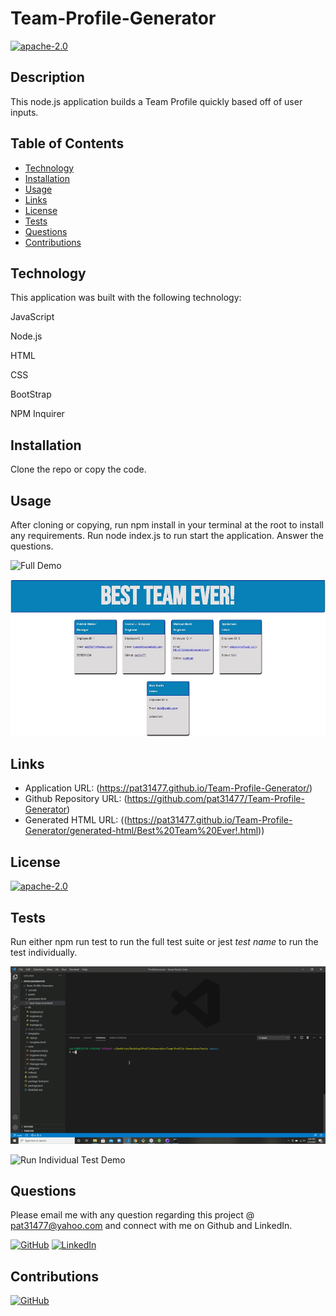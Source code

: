 
# Team-Profile-Generator

[![apache-2.0](https://img.shields.io/badge/license-apache--2.0-green?style=plastic)](https://www.apache.org/licenses/LICENSE-2.0)

## Description

  This node.js application builds a Team Profile quickly based off of user inputs.

## Table of Contents
  * [Technology](#technology)
  * [Installation](#installation)
  * [Usage](#usage)
  * [Links](#links)
  * [License](#license)
  * [Tests](#tests)
  * [Questions](#questions)
  * [Contributions](#contributions)
  

## Technology

  This application was built with the following technology:

  JavaScript

  Node.js

  HTML

  CSS

  BootStrap

  NPM Inquirer  
  
## Installation

  Clone the repo or copy the code.

## Usage

  After cloning or copying, run npm install in your terminal at the root to install any requirements. Run node index.js to run start the application. Answer the questions.

  ![Full Demo](./assets/demos/Run_App_Demo.gif?raw=true "Full Demo Gif")

  ![Generated HTML](./assets/images/Generated_HTML_Screen_Shot.JPG?raw=true "Generated HTML")
  

 ## Links
 
  * Application URL: (https://pat31477.github.io/Team-Profile-Generator/)
  * Github Repository URL: (https://github.com/pat31477/Team-Profile-Generator)
  * Generated HTML URL: ((https://pat31477.github.io/Team-Profile-Generator/generated-html/Best%20Team%20Ever!.html))
  

## License

  [![apache-2.0](https://img.shields.io/badge/license-apache--2.0-green?style=plastic)](https://www.apache.org/licenses/LICENSE-2.0)


## Tests

  Run either npm run test to run the full test suite or jest *test name* to run the test individually.

  ![Run All Test Demo](./assets/demos/NPM_Run_All_Tests.gif?raw=true "Run All Test Demo Gif")

  ![Run Individual Test Demo](./assets/demos/Individual_Tests_Using_Jest.gif?raw=true "Run Individual Test Demo Gif")

## Questions

  Please email me with any question regarding this project @ pat31477@yahoo.com and connect with me on Github and LinkedIn. 

  [![GitHub](https://img.shields.io/badge/Patrick%20Walker-Click%20Me!-blueviolet?style=plastic&logo=GitHub)](https://github.com/pat31477) 
  [![LinkedIn](https://img.shields.io/badge/Patrick%20Walker%20LinkedIn-Click%20Me!-grey?style=plastic&logo=LinkedIn&labelColor=blue)](https://www.linkedin.com/in/patrick-walker-926a35189/)

  ## Contributions

  [![GitHub](https://img.shields.io/badge/Gabe%20Thomas-Click%20Me!-blueviolet?style=plastic&logo=GitHub)](https://github.com/samohtebag)
  
  
  
  
  

  
  
